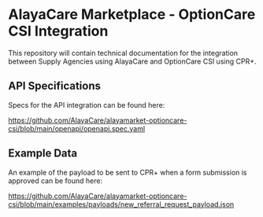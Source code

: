 # AlayaCare Marketplace - OptionCare CSI Integration 

This repository will contain technical documentation for the integration 
between Supply Agencies using AlayaCare and OptionCare CSI using CPR+. 

## API Specifications 

Specs for the API integration can be found here: 

https://github.com/AlayaCare/alayamarket-optioncare-csi/blob/main/openapi/openapi.spec.yaml 

## Example Data

An example of the payload to be sent to CPR+ when a form submission is approved can be found here: 

https://github.com/AlayaCare/alayamarket-optioncare-csi/blob/main/examples/payloads/new_referral_request_payload.json
